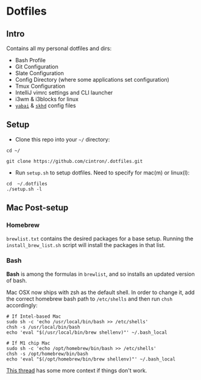 # Dotfiles

## Intro

Contains all my personal dotfiles and dirs:

 - Bash Profile
 - Git Configuration
 - Slate Configuration
 - Config Directory (where some applications set configuration)
 - Tmux Configuration
 - IntelliJ vimrc settings and CLI launcher
 - i3wm & i3blocks for linux
 - [`yabai`](https://github.com/koekeishiya/yabai) & [`skhd`](https://github.com/koekeishiya/skhd/) config files

## Setup

- Clone this repo into your `~/` directory:
 ```Shell
 cd ~/

 git clone https://github.com/cintron/.dotfiles.git
 ```

- Run `setup.sh` to setup dotfiles. Need to specify for mac(m) or linux(l):

 ```
 cd  ~/.dotfiles
 ./setup.sh -l
 ```

## Mac Post-setup

### Homebrew
`brewlist.txt` contains the desired packages for a base setup. Running the `install_brew_list.sh` script will install the packages in that list.


### Bash
**Bash** is among the formulas in `brewlist`, and so installs an updated version of bash.

Mac OSX now ships with zsh as the default shell. In order to change it, add the correct homebrew bash path to `/etc/shells` and then run `chsh` accordingly:

```shell
# If Intel-based Mac
sudo sh -c 'echo /usr/local/bin/bash >> /etc/shells'
chsh -s /usr/local/bin/bash
echo 'eval "$(/usr/local/bin/brew shellenv)"' ~/.bash_local

# If M1 chip Mac
sudo sh -c 'echo /opt/homebrew/bin/bash >> /etc/shells'
chsh -s /opt/homebrew/bin/bash
echo 'eval "$(/opt/homebrew/bin/brew shellenv)"' ~/.bash_local
```

[This thread](https://apple.stackexchange.com/questions/291287/globstar-invalid-shell-option-name-on-macos-even-with-bash-4-x) has some more context if things don't work.

